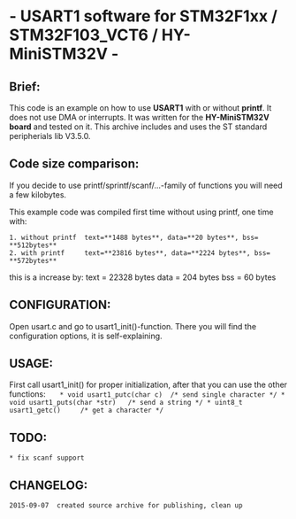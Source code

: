 # - USART1 software for STM32F1xx / STM32F103_VCT6 / HY-MiniSTM32V -

## Brief:
This code is an example on how to use **USART1** with or without **printf**.
It does not use DMA or interrupts.
It was written for the **HY-MiniSTM32V board** and tested on it.
This archive includes and uses the ST standard peripherials lib V3.5.0.

## Code size comparison:
If you decide to use printf/sprintf/scanf/...-family of functions
you will need a few kilobytes.

This example code was compiled first time without using printf, one time with:

	1. without printf  text=**1488 bytes**, data=**20 bytes**, bss= **512bytes**
	2. with printf     text=**23816 bytes**, data=**2224 bytes**, bss= **572bytes**

this is a increase by:
        text = 22328 bytes
        data = 204 bytes
        bss  = 60 bytes


## CONFIGURATION:
Open usart.c and go to usart1_init()-function. There you will find the 
configuration options, it is self-explaining.

## USAGE:
First call usart1_init() for proper initialization, after that you can use
the other functions:
`	* void usart1_putc(char c)	/* send single character */
	* void usart1_puts(char *str)   /* send a string */
	* uint8_t usart1_getc()		/* get a character */`

## TODO:
	* fix scanf support

## CHANGELOG:
	2015-09-07  created source archive for publishing, clean up
